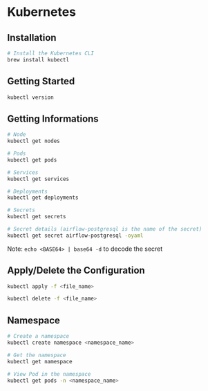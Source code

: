# Kubernetes

## Installation

```bash
# Install the Kubernetes CLI
brew install kubectl
```

## Getting Started

```bash
kubectl version
```

## Getting Informations

```bash
# Node
kubectl get nodes

# Pods
kubectl get pods

# Services
kubectl get services

# Deployments
kubectl get deployments

# Secrets
kubectl get secrets

# Secret details (airflow-postgresql is the name of the secret)
kubectl get secret airflow-postgresql -oyaml

```

Note: `echo <BASE64> | base64 -d` to decode the secret

## Apply/Delete the Configuration

```bash
kubectl apply -f <file_name>

kubectl delete -f <file_name>
```

## Namespace

```bash
# Create a namespace
kubectl create namespace <namespace_name>

# Get the namespace
kubectl get namespace

# View Pod in the namespace
kubectl get pods -n <namespace_name>
```
